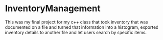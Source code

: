 # InventoryManagement
This was my final project for my c++ class that took inventory that was documented on a file and turned that information into a histogram, exported inventory details to another file and let users search by specific items.
